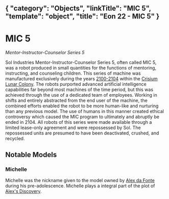 {
    "category": "Objects",
    "linkTitle": "MIC 5",
    "template": "object",
    "title": "Eon 22 - MIC 5"
}
---

# MIC 5

*Mentor-Instructor-Counselor Series 5*

Sol Industries Mentor-Instructor-Counselor Series 5, often called MIC 5, was a robot produced in small quantities for the functions of mentoring, instructing, and counseling children.
This series of machine was manufactured exclusively during the years [2100-2104](/2100) within the [Crisium Lunar Colony](/crisium-lunar-colony).
The robots purported advanced artificial intelligence capabilities far beyond most machines of the time period, but this was achieved through the use of a dedicated team of employees.
Working in shifts and entirely abstracted from the end user of the machine, the combined efforts enabled the robot to be more human-like and nurturing than any previous model.
The use of humans in this manner created ethical controversy which caused the MIC program to ultimately and abruptly be ended in 2104.
All robots of this series were made available through a limited lease-only agreement and were repossessed by Sol.
The repossessed units are presumed to have been deactivated, crushed, and recycled.

## Notable Models

### Michelle

Michelle was the nickname given to the model owned by [Alex da Fonte](/alex-da-fonte) during his pre-adolescence.
Michelle plays a integral part of the plot of [Alex's Discovery](/alexs-discovery).
